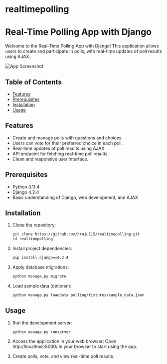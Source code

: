 # realtimepolling
# Real-Time Polling App with Django

Welcome to the Real-Time Polling App with Django! This application allows users to create and participate in polls, with real-time updates of poll results using AJAX.

![App Screenshot](/acreenshot/homepage.png)

## Table of Contents

- [Features](#features)
- [Prerequisites](#prerequisites)
- [Installation](#installation)
- [Usage](#usage)

## Features

- Create and manage polls with questions and choices.
- Users can vote for their preferred choice in each poll.
- Real-time updates of poll results using AJAX.
- API endpoint for fetching real-time poll results.
- Clean and responsive user interface.

## Prerequisites

- Python 3.11.4
- Django 4.2.4
- Basic understanding of Django, web development, and AJAX

## Installation

1. Clone the repository:
   ```bash
   git clone https://github.com/hraju115/realtimepolling.git
   cd realtimepolling
   ```

2. Install project dependencies:
   ```bash
   pip install django==4.2.4
   ```

3. Apply database migrations:
   ```bash
   python manage.py migrate
   ```

4. Load sample data (optional):
   ```bash
   python manage.py loaddata polling/fixtures/sample_data.json
   ```

## Usage

1. Run the development server:
   ```bash
   python manage.py runserver
   ```

2. Access the application in your web browser:
   Open http://localhost:8000/ in your browser to start using the app.

3. Create polls, vote, and view real-time poll results.
